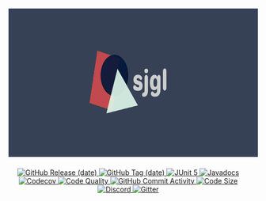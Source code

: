 <a href="https://github.com/kym-chi/sjgl">
  <p align="center">
    <img src="https://raw.githubusercontent.com/kym-chi/sjgl/master/media/sjgl-logo-wide.svg" hspace="10" vspace="6" height="300">
  </p>
  <p align="center">
    <img alt="GitHub Release (date)" 
      src="https://img.shields.io/github/v/release/kym-chi/sjgl?color=ff0000&label=Release&logo=data:image/png;base64,iVBORw0KGgoAAAANSUhEUgAAABAAAAAQCAYAAAAf8/9hAAAABmJLR0QA/wD/AP+gvaeTAAAAxUlEQVQ4jZXTMW4CMRCF4Q+UgoqCgj63QBtAXAPq5FTpuQBwgpyEHiiBzhTYaLN4zfIky7P2mxn/spe7ArYYYtcxDmqaxoV3RgX9WKAX568Yl8YselPuAyEd6Vjoesj4/yEoJIeGp4KPBkLSCWt8RvMeS4xqnlaEgLlnLTKnbEWod0oa5xCat5C0yhRYNr6LCGdMavsVLu8ghJjwjR9cM02KtwAD/GbWXyIctL+Blw9pWuiYNCsh/HUokPSEsHH/Vbcd4wA3c2xkWNLlYDgAAAAASUVORK5CYII=">
    <img alt="GitHub Tag (date)" 
      src="https://img.shields.io/github/v/tag/kym-chi/sjgl?color=ff7f00&label=Tag&logo=data:image/png;base64,iVBORw0KGgoAAAANSUhEUgAAABAAAAAQCAYAAAAf8/9hAAAABmJLR0QA/wD/AP+gvaeTAAAAhElEQVQ4ja2QSwqAIBRFTzSs9hTtJDcRfSCHLatJq3JQkwoRfSp14Q1Ez+E+4accwOmMAZZUgQvbs+UIRqACJkeiUwX1fW48TUTJ82i6JXNgnaDEBICopLQadPKWb1qgAHb3Qme0OAHls+dI+lDFIQFeY3tKkigsSZJhnyQbfqIQPuxzLkwEYCt2OWOLAAAAAElFTkSuQmCC">
    <!---->
    <img alt="JUnit 5" 
      src="https://img.shields.io/">
    <img alt="Javadocs" 
      src="https://img.shields.io/endpoint?url=https%3A%2F%2Fkym-chi.github.io%2Fsjgl?color=7fff00&label=JavaDoc&logo=readthedocs&logoColor=000000">
    <img alt="Codecov" 
      src="https://img.shields.io/">
    <img alt="Code Quality" 
      src="https://img.shields.io/codefactor/grade/github/kym-chi/sjgl?color=00ff7f&label=Quality&logo=codefactor&logoColor=000000">
    <!---->
    <img alt="GitHub Commit Activity" 
      src="https://img.shields.io/github/commit-activity/m/kym-chi/sjgl?color=00ffff&label=Activity&logo=github&logoColor=000000">
    <img alt="Code Size" 
      src="https://img.shields.io/github/languages/code-size/kym-chi/sjgl?color=007fff&label=Code%20Size&logo=data:image/png;base64,iVBORw0KGgoAAAANSUhEUgAAABAAAAAQCAYAAAAf8/9hAAAABmJLR0QA/wD/AP+gvaeTAAAAQUlEQVQ4jWNgGAzAm4GB4QkDA8N/EvFjBgYGTwYog1TNMPyIAYnjhUYTiyl3gSeZhjxiYGDwIDG8aQRGo3HIRyMA5pyVG2/Mg7sAAAAASUVORK5CYII=">
    <!---->
    <img alt="Discord" 
      src="https://img.shields.io/discord/1009313799364415548?color=0000ff&label=Discord&logo=discord&logoColor=000000">
    <img alt="Gitter" 
      src="https://img.shields.io/gitter/room/kym-chi/sjgl?color=7f00ff&label=Chat&logo=gitter&logoColor=000000">
  </p>
</a>

<!--
?color=ffff00&label=Tests&logo=junit5&logoColor=000000
?color=00ff00&label=Codecov&logo=codecov&logoColor=000000
-->
